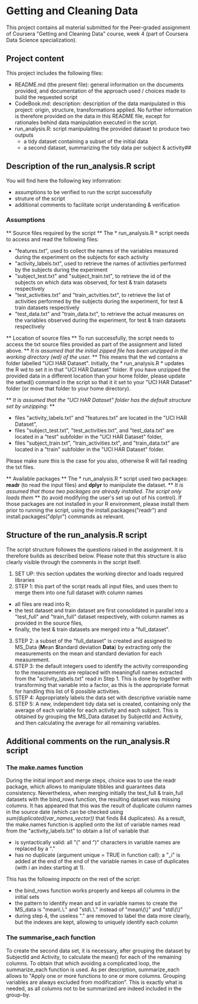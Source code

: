 # Getting and Cleaning Data

This project contains all material submitted for the Peer-graded assignment of Coursera "Getting and Cleaning Data" course, week 4 (part of Coursera Data Science specialization).

## Project content
This project includes the following files:
* README.md (the present file): general information on the documents provided, and documentation of the approach used / choices made to build the requested script
* CodeBook.md: description: description of the data manipulated in this project: origin, structure, transformations applied. No further information is therefore provided on the data in this README file, except for rationales behind data manipulation executed in the script. 
* run_analysis.R: script manipulating the provided dataset to produce two outputs
  * a tidy dataset containing a subset of the initial data
  * a second dataset, summarizing the tidy data per subject & activity## 
 
##  Description of the run_analysis.R script

You will find here the following key infomration:
* assumptions to be verified to run the script successfully
* struture of the script
* additional comments to facilitate script understanding & verification

### Assumptions

** Source files required by the script **
The * run_analysis.R * script needs to access and read the following files:
* "features.txt", used to collect the names of the variables measured during the experiment on the subjects for each activity
* "activity_labels.txt", used to retrieve the names of activities performed by the subjects during the experiment
* "subject_test.txt" and "subject_train.txt", to retrieve the id of the subjects on which data was observed, for test & train datasets respectively
* "test_activities.txt" and "train_actvities.txt", to retrieve the list of activities performed by the subjects during the experiment, for test & train datasets respectively
* "test_data.txt" and "train_data.txt", to retrieve the actual measures on the variables observed during the experiment, for test & train datasets respectively

** Location of source files **
To run successfully, the script needs to access the txt source files provided as part of the assignment and listed above.
** *It is assumed that the initial zipped file has been unzipped in the working directory (wd) of the user.* ** This means that the wd contains a folder labelled "UCI HAR Dataset". Initially, the * run_analysis.R * updates the R wd to set it in that "UCI HAR Dataset" folder. If you have unzipped the provided data in a different location than your home folder, please update the setwd() command in the script so that it it set to your "UCI HAR Dataset" folder (or move that folder to your home directory).

** *It is assumed that the "UCI HAR Dataset" folder has the default structure set by unzipping:* **
* files "activity_labels.txt" and "features.txt" are located in the "UCI HAR Dataset",
* files "subject_test.txt", "test_activities.txt", and "test_data.txt" are located in a "test" subfolder in the "UCI HAR Dataset" folder, 
* files "subject_train.txt", "train_activities.txt", and "train_data.txt" are located in a "train" subfolder in the "UCI HAR Dataset" folder.

Please make sure this is the case for you also, otherwise R will fail reading the txt files.

** Available packages **
The * run_analysis.R * script used two packages: **readr** (to read the input files) and **dplyr** to manipulate the dataset.
** *It is assumed that those two packages are already installed. The script only loads them* ** (to avoid modifying the user's set up out of his control). If those packages are not installed in your R environment, please install them prior to running the script, using the install.packages("readr") and install.packages("dplyr") commands as relevant.

## Structure of the run_analysis.R script

The script structure followes the questions raised in the assignment. It is therefore builds as described below. Please note that this structure is also clearly visible through the comments in the script itself. 
1. SET UP: this section updates the working director and loads required libraries
2. STEP 1: this part of the script reads all input files, and uses them to merge them into one full dataset with column names
  * all files are read into R;
  * the test dataset and train dataset are first consolidated in parallel into a "test_full" and "train_full" dataset respectively, with  column names as provided in the source files,
  * finally, the test & train datasets are merged into a "full_dataset".
3. STEP 2: a subset of the "full_dataset" is created and assigned to MS_Data (**M**ean **S**tandard deviation **Data**) by extracting only the measurements on the mean and standard deviation for each measurement.
4. STEP 3: the default integers used to identify the activity corresponding to the measurements are replaced with meaningfull names extracted from the "activity_labels.txt" read in Step 1. This is done by together with transforming that variable into a factor, as this is the appropriate format for handling this list of 6 possible activities.
5. STEP 4: Appropriately labels the data set with descriptive variable name
6. STEP 5: A new, independent tidy data set is created, containing only the average of each variable for each activity and each subject. This is obtained by grouping the MS_Data dataset by SubjectId and Activity, and then calculating the average for all remaining variables.

## Additional comments on the run_analysis.R script
### The make.names function
During the initial import and merge steps, choice was to use the readr package, which allows to manipulate tibbles and guarantees data consistency. 
Nevertheless, when merging initially the test_full & train_full datasets with the bind_rows function, the resulting dataset was missing columns. It has appeared that this was the result of duplicate column names in the source date (which can be checked using *sum(duplicated(var_names_vector))* that finds 84 duplicates). 
As a result, the make.names function is applied onto the list of variable names read from the "activity_labels.txt" to obtain a list of variable that 
* is syntactically valid: all "(" and ")" characters in variable names are replaced by a "."
* has no duplicate (argument unique = TRUE in function call): a "\_i" is added at the end of the end of the variable names in case of duplicates (with i an index starting at 1).

This has the following *impacts* on the rest of the script:
* the bind_rows function works properly and keeps all columns in the initial sets
* the pattern to identify mean and sd in variable names to create the MS_data is "mean\\.\\." and "std\\.\\." instead of "mean\\(\\)" and "std\\(\\)"
* during step 4, the useless "." are removed to label the data more clearly, but the indexes are kept, allowing to uniquely identify each column

### The summarise_each function
To create the second data set, it is necessary, after grouping the dataset by SubjectId and Activity, to calculate the mean() for each of the remaining columns. To obtain that which avoiding a complicated loop, the summarize_each function is used. As per description, summarize_each allows to "Apply one or more functions to one or more columns. Grouping variables are always excluded from modification". This is exactly what is needed, as all columns not to be summarized are indeed included in the group-by.
